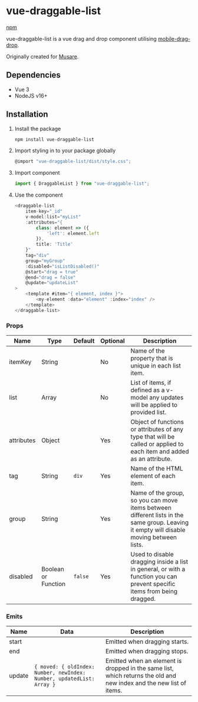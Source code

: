 # vue-draggable-list

[npm](https://www.npmjs.com/package/vue-draggable-list)

vue-draggable-list is a vue drag and drop component utilising [mobile-drag-drop](https://github.com/timruffles/mobile-drag-drop).

Originally created for [Musare](https://github.com/Musare/Musare).

## Dependencies

- Vue 3
- NodeJS v16+

## Installation

1. Install the package

    ```bash
    npm install vue-draggable-list
    ```

2. Import styling in to your package globally

    ```javascript
    @import "vue-draggable-list/dist/style.css";
    ```

3. Import component

    ```javascript
    import { DraggableList } from "vue-draggable-list";
    ```

4. Use the component

    ```javascript
    <draggable-list
        item-key="_id"
        v-model:list="myList"
        :attributes="{
            class: element => ({
                'left': element.left
            }),
            title: 'Title'
        }"
        tag="div"
        group="myGroup"
        :disabled="isListDisabled()"
        @start="drag = true"
        @end="drag = false"
        @update="updateList"
    >
        <template #item="{ element, index }">
            <my-element :data="element" :index="index" />
        </template>
    </draggable-list>
    ```

### Props

| Name | Type | Default | Optional | Description |
| --- | --- | --- | --- | --- |
| itemKey | String | | No | Name of the property that is unique in each list item. |
| list | Array | | No | List of items, if defined as a v-model any updates will be applied to provided list. |
| attributes | Object | | Yes | Object of functions or attributes of any type that will be called or applied to each item and added as an attribute. |
| tag | String | `div` | Yes | Name of the HTML element of each item. |
| group | String | | Yes | Name of the group, so you can move items between different lists in the same group. Leaving it empty will disable moving between lists. |
| disabled | Boolean or Function | `false` | Yes | Used to disable dragging inside a list in general, or with a function you can prevent specific items from being dragged. |

### Emits

| Name | Data | Description |
| --- | --- | --- |
| start | | Emitted when dragging starts. |
| end | | Emitted when dragging stops. |
| update | `{ moved: { oldIndex: Number, newIndex: Number, updatedList: Array }` | Emitted when an element is dropped in the same list, which returns the old and new index and the new list of items. |
